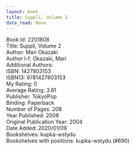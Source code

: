 ```yaml
---
layout: book
title: Suppli, Volume 2
date_read: None
---
```


Book Id: 2201808<br />
Title: Suppli, Volume 2<br />
Author: Mari Okazaki<br />
Author l-f: Okazaki, Mari<br />
Additional Authors: <br />
ISBN: 1427803153<br />
ISBN13: 9781427803153<br />
My Rating: 0<br />
Average Rating: 3.81<br />
Publisher: TokyoPop<br />
Binding: Paperback<br />
Number of Pages: 208<br />
Year Published: 2008<br />
Original Publication Year: 2004<br />
Date Added: 2020/01/09<br />
Bookshelves: kupka-wstydu<br />
Bookshelves with positions: kupka-wstydu (#690)<br />

